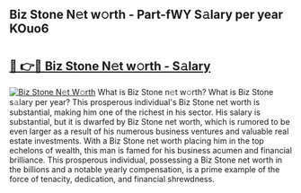 ## Biz Stone N𝚎t w𝚘rth - Part-fWY S𝚊lary per year KOuo6

# <h2><a href="http://gc2grr.nevu.top/?p=Biz+Stone">🔗 👉🔴 Biz Stone N𝚎t w𝚘rth - S𝚊lary</a></h2>

[![Biz Stone N𝚎t W𝚘rth](https://i.imgur.com/Oavwk0R.jpeg)](http://gc2grr.nevu.top/?p=Biz+Stone)
What is Biz Stone n𝚎t w𝚘rth? What is Biz Stone s𝚊lary per year?
This prosperous individual's Biz Stone net worth is substantial, making him one of the richest in his sector. His salary is substantial, but it is dwarfed by Biz Stone net worth, which is rumored to be even larger as a result of his numerous business ventures and valuable real estate investments. With a Biz Stone net worth placing him in the top echelons of wealth, this man is famed for his business acumen and financial brilliance. This prosperous individual, possessing a Biz Stone net worth in the billions and a notable yearly compensation, is a prime example of the force of tenacity, dedication, and financial shrewdness.
